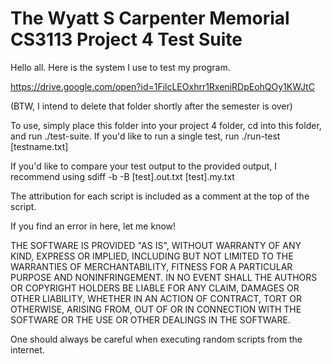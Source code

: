 # The Wyatt S Carpenter Memorial CS3113 Project 4 Test Suite

Hello all. Here is the system I use to test my program.

https://drive.google.com/open?id=1FilcLEOxhrr1RxeniRDpEohQOy1KWJtC

(BTW, I intend to delete that folder shortly after the semester is over)

To use, simply place this folder into your project 4 folder, cd into this folder, and run ./test-suite. If you'd like to run a single test, run ./run-test [testname.txt]

If you'd like to compare your test output to the provided output, I recommend using
sdiff -b -B [test].out.txt [test].my.txt

The attribution for each script is included as a comment at the top of the script.

If you find an error in here, let me know!

THE SOFTWARE IS PROVIDED "AS IS", WITHOUT WARRANTY OF ANY KIND, EXPRESS OR IMPLIED, INCLUDING BUT NOT LIMITED TO THE WARRANTIES OF MERCHANTABILITY, FITNESS FOR A PARTICULAR PURPOSE AND NONINFRINGEMENT. IN NO EVENT SHALL THE AUTHORS OR COPYRIGHT HOLDERS BE LIABLE FOR ANY CLAIM, DAMAGES OR OTHER LIABILITY, WHETHER IN AN ACTION OF CONTRACT, TORT OR OTHERWISE, ARISING FROM, OUT OF OR IN CONNECTION WITH THE SOFTWARE OR THE USE OR OTHER DEALINGS IN THE SOFTWARE.

One should always be careful when executing random scripts from the internet.